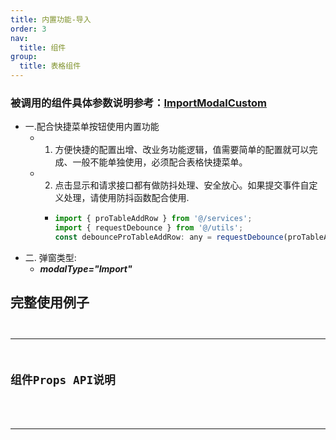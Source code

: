 ```yaml
---
title: 内置功能-导入
order: 3
nav:
  title: 组件
group:
  title: 表格组件
---
```


### 被调用的组件具体参数说明参考：[ImportModalCustom](/~docs/components/modal-custom/import-modal-custom)

 - 一.配合快捷菜单按钮使用内置功能
   - 1. 方便快捷的配置出增、改业务功能逻辑，值需要简单的配置就可以完成、一般不能单独使用，必须配合表格快捷菜单。
   - 2. 点击显示和请求接口都有做防抖处理、安全放心。如果提交事件自定义处理，请使用防抖函数配合使用.
     -  ```js
        import { proTableAddRow } from '@/services';
        import { requestDebounce } from '@/utils';
        const debounceProTableAddRow: any = requestDebounce(proTableAddRow, 500);
         ```
 - 二. 弹窗类型:
   - ***modalType="Import"***

## 完整使用例子
<code src="@/components/TableCustom/ImportModal/Example/demo1.tsx" 
      title="完整使用例子"
      desc="配置初始化请求例子" 
    />

---

## 组件Props API说明

<API src="../Example/TableCustomTypes/index.tsx" exports='["ModalPropsType","ModalPropsConfigType"]'></API>

---